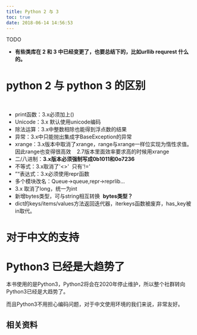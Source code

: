 ```yaml
---
title: Python 2 与 3
toc: true
date: 2018-06-14 14:56:53
---
```

TODO

- **有些类库在 2 和 3 中已经变更了，也要总结下的，比如urllib requrest 什么的。**





# python 2 与 python 3 的区别


​	
  * print函数：3.x必须加上()
  * Unicode：3.x 默认使用unicode编码
  * 除法运算：3.x中整数相除也能得到浮点数的结果
  * 异常：3.x中只能抛出集成字BaseException的异常
  * xrange：3.x版本中取消了xrange，range与xrange一样位实现为惰性求值。因此range也变得很高效    2.7版本里面效率要求高的时候用xrange
  * 二/八进制：**3.x版本必须强制写成0b1011和0o7236**
  * 不等式：3.x取消了'<>'  只有'!='
  * ”“表达式：3.x必须使用repr函数
  * 多个模块改名：Queue->queue,repr->reprlib...
  * 3.x 取消了long，统一为int
  * 新增bytes类型，可与string相互转换  **bytes类型？**
  * dict的keys/items/values方法返回迭代器，iterkeys函数被废弃，has_key被in取代。

# 对于中文的支持





# Python3 已经是大趋势了

本书使用的是Python3，Python2将会在2020年停止维护，所以整个社群转向Python3已经是大趋势了。

而且Python3不用担心编码问题，对于中文使用环境的我们来说，非常友好。







## 相关资料













